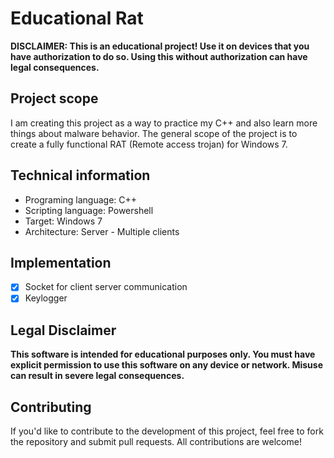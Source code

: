 # Educational Rat
 
**DISCLAIMER: This is an educational project! Use it on devices that you have authorization to do so. Using this without authorization can have legal consequences.**

## Project scope
I am creating this project as a way to practice my C++ and also learn more things about malware behavior. The general scope of the project is to create a fully functional RAT (Remote access trojan) for Windows 7.

## Technical information
- Programing language: C++
- Scripting language: Powershell
- Target: Windows 7
- Architecture: Server - Multiple clients

## Implementation
- [x] Socket for client server communication
- [x] Keylogger

## Legal Disclaimer

**This software is intended for educational purposes only. You must have explicit permission to use this software on any device or network. Misuse can result in severe legal consequences.**

## Contributing

If you'd like to contribute to the development of this project, feel free to fork the repository and submit pull requests. All contributions are welcome!